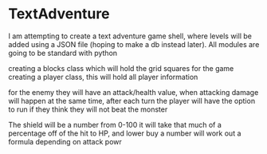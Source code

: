 # TextAdventure

I am attempting to create a text adventure game shell, where levels will be added using a JSON file (hoping to make a db instead later). All modules are going to be standard with python

creating a blocks class which will hold the grid squares for the game
creating a player class, this will hold all player information

for the enemy they will have an attack/health value, when attacking damage will happen at the same time, after each turn the player will have the option to run if they think they will not beat the monster

The shield will be a number from 0-100 it will take that much of a percentage off of the hit to HP, and lower buy a number will work out a formula depending on attack powr
